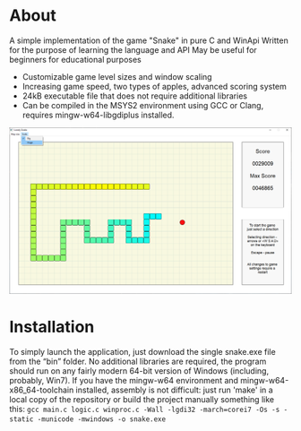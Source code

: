 # About

A simple implementation of the game "Snake" in pure C and WinApi
Written for the purpose of learning the language and API
May be useful for beginners for educational purposes

- Customizable game level sizes and window scaling
- Increasing game speed, two types of apples, advanced scoring system
- 24kB executable file that does not require additional libraries
- Can be compiled in the MSYS2 environment using GCC or Clang, requires mingw-w64-libgdiplus installed.


![Lonely Snake](https://github.com/ist76/lonelysnake/blob/main/Screenshot.PNG?raw=true)

# Installation

To simply launch the application, just download the single snake.exe file from the “bin” folder. No additional libraries are required, the program should run on any fairly modern 64-bit version of Windows (including, probably, Win7).
If you have the mingw-w64 environment and mingw-w64-x86_64-toolchain installed, assembly is not difficult: just run 'make' in a local copy of the repository or build the project manually something like this:
```gcc main.c logic.c winproc.c -Wall -lgdi32 -march=corei7 -Os -s -static -municode -mwindows -o snake.exe```
